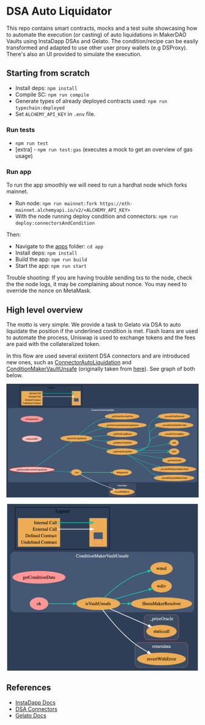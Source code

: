 # DSA Auto Liquidator

This repo contains smart contracts, mocks and a test suite showcasing how to automate the execution (or casting) of auto liquidations in MakerDAO Vaults using InstaDapp DSAs and Gelato. The condition/recipe can be easily transformed and adapted to use other user proxy wallets (e.g DSProxy). There's also an UI provided to simulate the execution.

## Starting from scratch

- Install deps: `npm install`
- Compile SC: `npm run compile`
- Generate types of already deployed contracts used: `npm run typechain:deployed`
- Set `ALCHEMY_API_KEY` in `.env` file.

### Run tests

- `npm run test`
- [extra] - `npm run test:gas` (executes a mock to get an overview of gas usage)

### Run app

To run the app smoothly we will need to run a hardhat node which forks mainnet.

- Run node: `npm run mainnet:fork https://eth-mainnet.alchemyapi.io/v2/<ALCHEMY_API_KEY>`
- With the node running deploy condition and connectors: `npm run deploy:connectorsAndCondition`

Then:

- Navigate to the [apps](app) folder: `cd app`
- Install deps: `npm install`
- Build the app: `npm run build`
- Start the app: `npm run start`

Trouble shooting: If you are having trouble sending txs to the node, check the the node logs, it may be complaining about nonce. You may need to override the nonce on MetaMask.

## High level overview

The motto is very simple. We provide a task to Gelato via DSA to auto liquidate the position if the underlined condition is met. Flash loans are used to automate the process, Uniswap is used to exchange tokens and the fees are paid with the collateralized token.

In this flow are used several existent DSA connectors and are introduced new ones, such as [ConnectorAutoLiquidation](contracts/connectors/ConnectorAutoLiquidation.sol) and [ConditionMakerVaultUnsafe](contracts/conditions/ConditionMakerVaultUnsafe.sol) (originally taken from [here](https://github.com/gelatodigital/gelato-instadapp)). See graph of both below.

<p  align="center">
<img  src="assets/ConnectorAutoLiquidation.png"  width="800px"/></p>

<p  align="center">
<img  src="assets/ConditionVaultSafe.png"  width="500px"/></p>

## References

- [InstaDapp Docs](https://docs.instadapp.io)
- [DSA Connectors](https://github.com/InstaDApp/dsa-connectors)
- [Gelato Docs](https://docs.gelato.network/)
